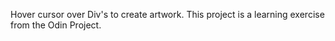 Hover cursor over Div's to create artwork. This project is a learning exercise from the Odin Project.